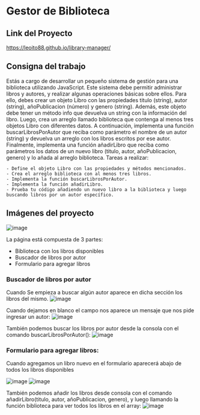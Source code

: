 # Gestor de Biblioteca
## Link del Proyecto
https://leoito88.github.io/library-manager/

## Consigna del trabajo
Estás a cargo de desarrollar un pequeño sistema de gestión para una biblioteca utilizando JavaScript. Este sistema debe permitir administrar libros y autores, y realizar algunas operaciones básicas sobre ellos.
Para ello, debes crear un objeto Libro con las propiedades titulo (string), autor (string), añoPublicacion (número) y genero (string). Además, este objeto debe tener un método info que devuelva un string con la información del libro.
Luego, crea un arreglo llamado biblioteca que contenga al menos tres objetos Libro con diferentes datos.
A continuación, implementa una función buscarLibrosPorAutor que reciba como parámetro el nombre de un autor (string) y devuelva un arreglo con los libros escritos por ese autor.
Finalmente, implementa una función añadirLibro que reciba como parámetros los datos de un nuevo libro (titulo, autor, añoPublicacion, genero) y lo añada al arreglo biblioteca.
Tareas a realizar:

    - Define el objeto Libro con las propiedades y métodos mencionados.
    - Crea el arreglo biblioteca con al menos tres libros.
    - Implementa la función buscarLibrosPorAutor.
    - Implementa la función añadirLibro.
    - Prueba tu código añadiendo un nuevo libro a la biblioteca y luego buscando libros por un autor específico.

## Imágenes del proyecto
![image](https://github.com/leoito88/library-manager/assets/59623841/9d9e0f5e-8e26-4e3e-8198-120433d3bab3)

La página está compuesta de 3 partes:
- Biblioteca con los libros disponibles
- Buscador de libros por autor
- Formulario para agregar libros

### Buscador de libros por autor
Cuando Se empieza a buscar algún autor aparece en dicha sección los libros del mismo.
![image](https://github.com/leoito88/library-manager/assets/59623841/1987fb2d-b546-4c4b-a430-ee2930c50658)

Cuando dejamos en blanco el campo nos aparece un mensaje que nos pide ingresar un autor:
![image](https://github.com/leoito88/library-manager/assets/59623841/2dd426b8-e21c-40dc-8ff3-1b9d77585d41)

También podemos buscar los libros por autor desde la consola con el comando buscarLibrosPorAutor():
![image](https://github.com/leoito88/library-manager/assets/59623841/d26f4b7c-ceb0-4b47-a655-ce88922ae899)


### Formulario para agregar libros:
Cuando agregamos un libro nuevo en el formulario aparecerá abajo de todos los libros disponibles

![image](https://github.com/leoito88/library-manager/assets/59623841/58717eb6-50e6-4a0a-9c78-a39993141cd0)
![image](https://github.com/leoito88/library-manager/assets/59623841/87999faf-5270-4233-b8f9-8852c00cb6f4)

También podemos añadir los libros desde consola con el comando añadirLibro(titulo, autor, añoPublicacion, genero), y luego llamando la función biblioteca para ver todos los libros en el array:
![image](https://github.com/leoito88/library-manager/assets/59623841/a38d1030-77cf-43c4-9316-9448f9b58f03)

